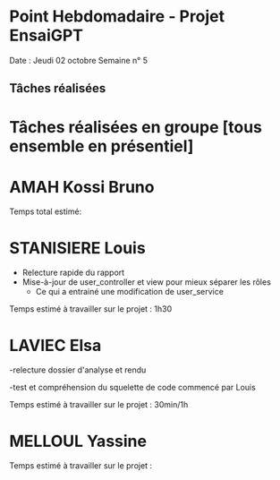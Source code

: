 # Point Hebdomadaire - Projet EnsaiGPT

Date : Jeudi 02 octobre 
Semaine n° 5

## Tâches réalisées




# Tâches réalisées en groupe [tous ensemble en présentiel]


# AMAH Kossi Bruno


Temps total estimé: 

# STANISIERE Louis
- Relecture rapide du rapport
- Mise-à-jour de user_controller et view pour mieux séparer les rôles
  - Ce qui a entrainé une modification de user_service

Temps estimé à travailler sur le projet : 1h30

# LAVIEC Elsa
 -relecture dossier d'analyse et rendu 
 
 -test et compréhension du squelette de code commencé par Louis

Temps estimé à travailler sur le projet : 30min/1h

# MELLOUL Yassine
  

  Temps estimé à travailler sur le projet : 
